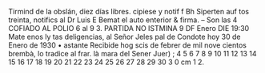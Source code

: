 Tirmind de la obslán, diez días libres.
cipiese y notif
f Bh
Siperten auf
tos treinta, notifics al Dr Luis E Bemat
el auto enterior & firma. – Son las 4
COFIADO AL POLIO 6 al 9
3.
PARTIDA NO
ISTMINA 9 DF Enero
DIE 19:30 Mate
enos
ly
tas deligencias, al Señor Jeles
pal de Condote hoy 30 de Enero de 1930
•
astante
Recibide hog scis de febrer de mil nove
cientos brembà, lo tradice al
frar.
là mara
del Sener Juer) ;
4 5 6 7 8 9 10 11 12 13 14 15 16 17 18 19 20 21 22 23 24 25 26 27 28 29 30
3
0 cm 1 2.